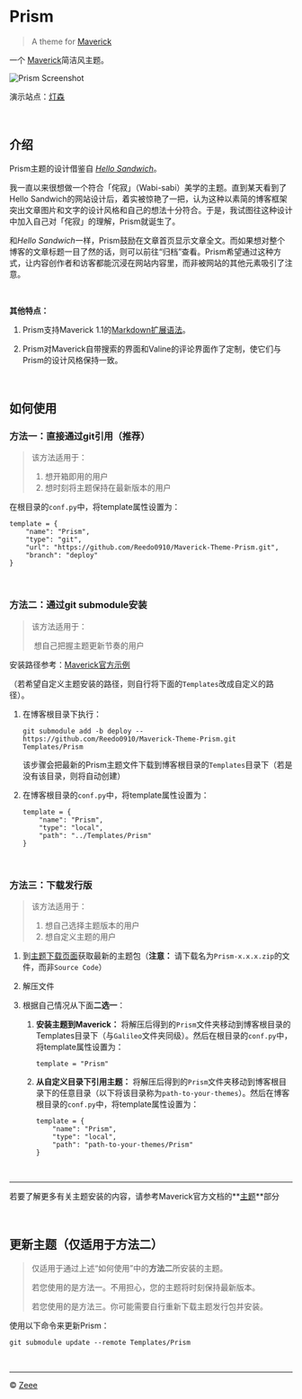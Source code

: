 # Prism

> A theme for [Maverick](https://github.com/AlanDecode/Maverick)

一个 [Maverick](https://github.com/AlanDecode/Maverick)简洁风主题。

![Prism Screenshot](https://github.com/Reedo0910/Maverick-Theme-Prism/blob/master/Prism-Screenshot.png?raw=true)

演示站点：[灯森](https://www.akari-mori.com/)

&nbsp;

## 介绍

Prism主题的设计借鉴自 *[Hello Sandwich](http://www.hellosandwich.jp/)*。

我一直以来很想做一个符合「侘寂」（Wabi-sabi）美学的主题。直到某天看到了Hello Sandwich的网站设计后，着实被惊艳了一把，认为这种以素简的博客框架突出文章图片和文字的设计风格和自己的想法十分符合。于是，我试图往这种设计中加入自己对「侘寂」的理解，Prism就诞生了。

和*Hello Sandwich*一样，Prism鼓励在文章首页显示文章全文。而如果想对整个博客的文章标题一目了然的话，则可以前往“归档”查看。Prism希望通过这种方式，让内容创作者和访客都能沉浸在网站内容里，而非被网站的其他元素吸引了注意。

&nbsp;

**其他特点：**

1. Prism支持Maverick 1.1的[Markdown扩展语法](https://github.com/AlanDecode/Maverick#markdown)。

2. Prism对Maverick自带搜索的界面和Valine的评论界面作了定制，使它们与Prism的设计风格保持一致。

&nbsp;

## 如何使用

### 方法一：直接通过git引用（推荐）

> 该方法适用于：
>
> 1. 想开箱即用的用户
> 2. 想时刻将主题保持在最新版本的用户

在根目录的`conf.py`中，将template属性设置为：

```
template = {
    "name": "Prism",
    "type": "git",
    "url": "https://github.com/Reedo0910/Maverick-Theme-Prism.git",
    "branch": "deploy"
}
```

&nbsp;

### 方法二：通过git submodule安装

> 该方法适用于：
>
> ​	想自己把握主题更新节奏的用户

安装路径参考：[Maverick官方示例](https://github.com/AlanDecode/Blog-With-GitHub-Boilerplate)

（若希望自定义主题安装的路径，则自行将下面的`Templates`改成自定义的路径）。

1. 在博客根目录下执行：

   ```
   git submodule add -b deploy -- https://github.com/Reedo0910/Maverick-Theme-Prism.git Templates/Prism
   ```

   该步骤会把最新的Prism主题文件下载到博客根目录的`Templates`目录下（若是没有该目录，则将自动创建）

2. 在博客根目录的`conf.py`中，将template属性设置为：

   ```
   template = {
       "name": "Prism",
       "type": "local",
       "path": "../Templates/Prism"
   }
   ```


&nbsp;

### 方法三：下载发行版

> 该方法适用于：
>
> 1. 想自己选择主题版本的用户
> 2. 想自定义主题的用户

1. 到[主题下载页面](https://github.com/Reedo0910/Maverick-Theme-Prism/releases)获取最新的主题包（**注意：** 请下载名为`Prism-x.x.x.zip`的文件，而非`Source Code`）

2. 解压文件

3. 根据自己情况从下面**二选一**：

   1. **安装主题到Maverick：** 将解压后得到的`Prism`文件夹移动到博客根目录的Templates目录下（与`Galileo`文件夹同级）。然后在根目录的`conf.py`中，将template属性设置为：

      ```
      template = "Prism"
      ```

   2. **从自定义目录下引用主题：** 将解压后得到的`Prism`文件夹移动到博客根目录下的任意目录（以下将该目录称为`path-to-your-themes`）。然后在博客根目录的`conf.py`中，将template属性设置为：

      ```
      template = {
          "name": "Prism",
          "type": "local",
          "path": "path-to-your-themes/Prism"
      }
      ```

&nbsp;

------

若要了解更多有关主题安装的内容，请参考Maverick官方文档的**[主题](https://github.com/AlanDecode/Maverick#themes)**部分

&nbsp;

## 更新主题（仅适用于方法二）

> 仅适用于通过上述“如何使用”中的**方法二**所安装的主题。
>
> 若您使用的是方法一。不用担心，您的主题将时刻保持最新版本。
>
> 若您使用的是方法三。你可能需要自行重新下载主题发行包并安装。

使用以下命令来更新Prism：

```
git submodule update --remote Templates/Prism
```

&nbsp;

------

© [Zeee](https://github.com/Reedo0910)